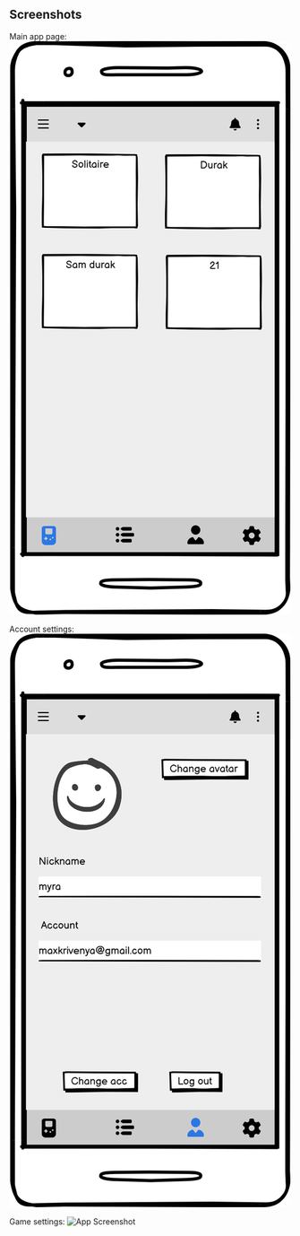 ## Screenshots

Main app page:
![App Screenshot](mockups/games.png)

Account settings:
![App Screenshot](mockups/account_settings.png)

Game settings:
![App Screenshot](mockups/game_settings.png)